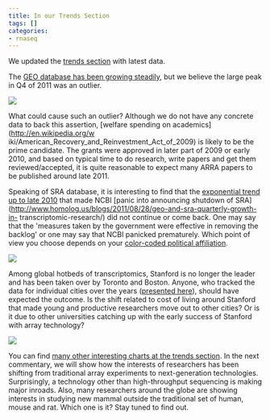 ```yaml
---
title: In our Trends Section
tags: []
categories:
- rnaseq
---
```

We updated the [trends section](http://www.homolog.us/CI/index.php/charts)
with latest data.
<!--more-->

The [GEO database has been growing
steadily](http://www.homolog.us/CI/index.php/charts/growth_geo), but we
believe the large peak in Q4 of 2011 was an outlier.

![](http://www.homolog.us/blogs/wp-content/uploads/2012/06/geo1-300x212.png)

What could cause such an outlier? Although we do not have any concrete data to
back this assertion, [welfare spending on academics](http://en.wikipedia.org/w
iki/American_Recovery_and_Reinvestment_Act_of_2009) is likely to be the prime
candidate. The grants were approved in later part of 2009 or early 2010, and
based on typical time to do research, write papers and get them
reviewed/accepted, it is quite reasonable to expect many ARRA papers to be
published around late 2011.

Speaking of SRA database, it is interesting to find that the [exponential
trend up to late 2010](http://www.homolog.us/CI/index.php/charts/growth_sra)
that made NCBI [panic into announcing shutdown of
SRA](http://www.homolog.us/blogs/2011/08/28/geo-and-sra-quarterly-growth-in-
transcriptomic-research/) did not continue or come back. One may say that the
'measures taken by the government were effective in removing the backlog' or
one may say that NCBI panicked prematurely. Which point of view you choose
depends on your [color-coded political
affiliation](http://en.wikipedia.org/wiki/Red_states_and_blue_states).

![](http://www.homolog.us/blogs/wp-content/uploads/2012/06/geo2-300x229.png)

Among global hotbeds of transcriptomics, Stanford is no longer the leader and
has been taken over by Toronto and Boston. Anyone, who tracked the data for
individual cities over the years ([presented
here](http://www.homolog.us/CI/index.php/charts/cities)), should have expected
the outcome. Is the shift related to cost of living around Stanford that made
young and productive researchers move out to other cities? Or is it due to
other universities catching up with the early success of Stanford with array
technology?

![](http://www.homolog.us/blogs/wp-content/uploads/2012/06/geo3-210x300.png)

You can find [many other interesting charts at the trends
section](http://www.homolog.us/CI/index.php/charts). In the next commentary,
we will show how the interests of researchers has been shifting from
traditional array experiments to next-generation technologies. Surprisingly, a
technology other than high-throughput sequencing is making major inroads.
Also, many researchers around the globe are showing interests in studying new
mammal outside the traditional set of human, mouse and rat. Which one is it?
Stay tuned to find out.

